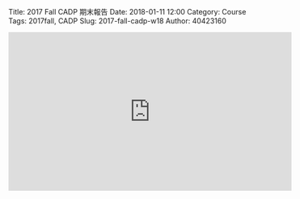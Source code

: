 Title: 2017 Fall CADP 期末報告
Date: 2018-01-11 12:00
Category: Course
Tags: 2017fall, CADP
Slug: 2017-fall-cadp-w18
Author: 40423160


<!-- PELICAN_END_SUMMARY -->

<iframe width="560" height="315" src="https://www.youtube.com/embed/ASgzBx4Emms" frameborder="0" allow="autoplay; encrypted-media" allowfullscreen></iframe>